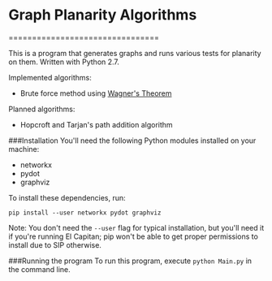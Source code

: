 # Graph Planarity Algorithms
================================

This is a program that generates graphs and runs various tests for planarity on them. Written with Python 2.7.

Implemented algorithms:

* Brute force method using [Wagner's Theorem](https://en.wikipedia.org/wiki/Wagner%27s_theorem)

Planned algorithms:

* Hopcroft and Tarjan's path addition algorithm


###Installation
You'll need the following Python modules installed on your machine:

* networkx
* pydot
* graphviz

To install these dependencies, run:


```
pip install --user networkx pydot graphviz
```


Note: You don't need the ```--user``` flag for typical installation, but you'll need it if you're 
running El Capitan; pip won't be able to get proper permissions to install due to SIP otherwise.


###Running the program
To run this program, execute
`python Main.py`
in the command line.

